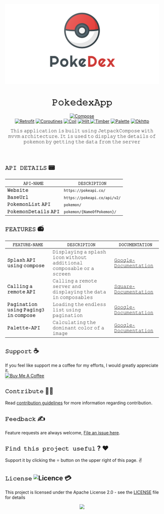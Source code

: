 ![cover](https://github.com/devrath/PokedexApp/blob/main/Assets/pokedex-banner.png)

<h1 align="center">𝙿𝚘𝚔𝚎𝚍𝚎𝚡𝙰𝚙𝚙</h1>

<p align="center">
 <a href="https://developer.android.com/jetpack/compose?gclid=Cj0KCQiAw8OeBhCeARIsAGxWtUw2SojaB2_FaWPo-5N7mF7XpiywxLMtbSsSEU4tioR1McTBLk9MnAQaAlXSEALw_wcB&gclsrc=aw.ds"><img alt="Compose" src="https://img.shields.io/badge/jetpack%20Compose-1.3.3-blue"/></a></br> 
  <a href="https://square.github.io/retrofit/"><img alt="Retrofit" src="https://img.shields.io/badge/Retrofit-2.9.0-brightgreen"/></a> 
  <a href="https://kotlinlang.org/docs/coroutines-overview.html"><img alt="Coroutines" src="https://img.shields.io/badge/Coroutines-1.6.4-yellow"/></a> 
  <a href="https://coil-kt.github.io/coil/"><img alt="Coil" src="https://img.shields.io/badge/Coil-1.6.4-orange"/></a> 
  <a href="https://developer.android.com/training/dependency-injection/hilt-android"><img alt="Hilt" src="https://img.shields.io/badge/Hilt-2.44-red"/>
  </a>
  <a href="https://github.com/JakeWharton/timber"><img alt="Timber" src="https://img.shields.io/badge/Timber-5.0.1-yellowgreen"/></a> 
  <a href="https://developer.android.com/reference/androidx/palette/graphics/Palette"><img alt="Palette" src="https://img.shields.io/badge/Android%20palette-1.0.0-lightgrey"/></a> 
  <a href="https://square.github.io/okhttp/"><img alt="Okhttp" src="https://img.shields.io/badge/Okhttp-5.0.0--alpha.2-green"/></a> 
</p>



<p align="center">  𝚃𝚑𝚒𝚜 𝚊𝚙𝚙𝚕𝚒𝚌𝚊𝚝𝚒𝚘𝚗 𝚒𝚜 𝚋𝚞𝚒𝚕𝚝 𝚞𝚜𝚒𝚗𝚐 𝙹𝚎𝚝𝚙𝚊𝚌𝚔𝙲𝚘𝚖𝚙𝚘𝚜𝚎 𝚠𝚒𝚝𝚑 𝚖𝚟𝚟𝚖 𝚊𝚛𝚌𝚑𝚒𝚝𝚎𝚌𝚝𝚞𝚛𝚎. 𝙸𝚝 𝚒𝚜 𝚞𝚜𝚎𝚍 𝚝𝚘 𝚍𝚒𝚜𝚙𝚕𝚊𝚢 𝚝𝚑𝚎 𝚍𝚎𝚝𝚊𝚒𝚕𝚜 𝚘𝚏 𝚙𝚘𝚔𝚎𝚖𝚘𝚗 𝚋𝚢 𝚐𝚎𝚝𝚝𝚒𝚗𝚐 𝚝𝚑𝚎 𝚍𝚊𝚝𝚊 𝚏𝚛𝚘𝚖 𝚝𝚑𝚎 𝚜𝚎𝚛𝚟𝚎𝚛</p>
</br>



## **`𝙰𝙿𝙸 𝙳𝙴𝚃𝙰𝙸𝙻𝚂`** 📟
| `𝙰𝙿𝙸-𝙽𝙰𝙼𝙴` | `𝙳𝙴𝚂𝙲𝚁𝙸𝙿𝚃𝙸𝙾𝙽` |
| ---------- | ------------- |
| **𝚆𝚎𝚋𝚜𝚒𝚝𝚎** | `https://pokeapi.co/` |
| **𝙱𝚊𝚜𝚎𝚄𝚛𝚕** | `https://pokeapi.co/api/v2/` |
| **𝙿𝚘𝚔𝚎𝚖𝚘𝚗𝙻𝚒𝚜𝚝 𝙰𝙿𝙸** | `pokemon/` |
| **𝙿𝚘𝚔𝚎𝚖𝚘𝚗𝙳𝚎𝚝𝚊𝚒𝚕𝚜 𝙰𝙿𝙸** | `pokemon/{NameOfPokemon}/` |


## **`𝙵𝙴𝙰𝚃𝚄𝚁𝙴𝚂`** 📻
| `𝙵𝙴𝙰𝚃𝚄𝚁𝙴-𝙽𝙰𝙼𝙴` | `𝙳𝙴𝚂𝙲𝚁𝙸𝙿𝚃𝙸𝙾𝙽` | `𝙳𝙾𝙲𝚄𝙼𝙴𝙽𝚃𝙰𝚃𝙸𝙾𝙽` |
| -------------- | ------------ | --------------- |
| **𝚂𝚙𝚕𝚊𝚜𝚑 𝙰𝙿𝙸 𝚞𝚜𝚒𝚗𝚐 𝚌𝚘𝚖𝚙𝚘𝚜𝚎** | 𝙳𝚒𝚜𝚙𝚕𝚊𝚢𝚒𝚗𝚐 𝚊 𝚜𝚙𝚕𝚊𝚜𝚑 𝚒𝚌𝚘𝚗 𝚠𝚒𝚝𝚑𝚘𝚞𝚝 𝚊𝚍𝚍𝚒𝚝𝚒𝚘𝚗𝚊𝚕 𝚌𝚘𝚖𝚙𝚘𝚜𝚊𝚋𝚕𝚎 𝚘𝚛 𝚊 𝚜𝚌𝚛𝚎𝚎𝚗 | [𝙶𝚘𝚘𝚐𝚕𝚎-𝙳𝚘𝚌𝚞𝚖𝚎𝚗𝚝𝚊𝚝𝚒𝚘𝚗](https://developer.android.com/develop/ui/views/launch/splash-screen/migrate) |
| **𝙲𝚊𝚕𝚕𝚒𝚗𝚐 𝚊 𝚛𝚎𝚖𝚘𝚝𝚎 𝙰𝙿𝙸** | 𝙲𝚊𝚕𝚕𝚒𝚗𝚐 𝚊 𝚛𝚎𝚖𝚘𝚝𝚎 𝚜𝚎𝚛𝚟𝚎𝚛 𝚊𝚗𝚍 𝚍𝚒𝚜𝚙𝚕𝚊𝚢𝚒𝚗𝚐 𝚝𝚑𝚎 𝚍𝚊𝚝𝚊 𝚒𝚗 𝚌𝚘𝚖𝚙𝚘𝚜𝚊𝚋𝚕𝚎𝚜 | [𝚂𝚚𝚞𝚊𝚛𝚎-𝙳𝚘𝚌𝚞𝚖𝚎𝚗𝚝𝚊𝚝𝚒𝚘𝚗](https://square.github.io/retrofit/) |
| **𝙿𝚊𝚐𝚒𝚗𝚊𝚝𝚒𝚘𝚗 𝚞𝚜𝚒𝚗𝚐 𝙿𝚊𝚐𝚒𝚗𝚐𝟹 𝚒𝚗 𝚌𝚘𝚖𝚙𝚘𝚜𝚎** | 𝙻𝚘𝚊𝚍𝚒𝚗𝚐 𝚝𝚑𝚎 𝚎𝚗𝚍𝚕𝚎𝚜𝚜 𝚕𝚒𝚜𝚝 𝚞𝚜𝚒𝚗𝚐 𝚙𝚊𝚐𝚒𝚗𝚊𝚝𝚒𝚘𝚗 | [𝙶𝚘𝚘𝚐𝚕𝚎-𝙳𝚘𝚌𝚞𝚖𝚎𝚗𝚝𝚊𝚝𝚒𝚘𝚗](https://developer.android.com/jetpack/androidx/releases/paging) |
| **𝙿𝚊𝚕𝚎𝚝𝚝𝚎-𝙰𝙿𝙸** | 𝙲𝚊𝚕𝚌𝚞𝚕𝚊𝚝𝚒𝚗𝚐 𝚝𝚑𝚎 𝚍𝚘𝚖𝚒𝚗𝚊𝚗𝚝 𝚌𝚘𝚕𝚘𝚛 𝚘𝚏 𝚊 𝚒𝚖𝚊𝚐𝚎 | [𝙶𝚘𝚘𝚐𝚕𝚎-𝙳𝚘𝚌𝚞𝚖𝚎𝚗𝚝𝚊𝚝𝚒𝚘𝚗](https://developer.android.com/reference/androidx/palette/graphics/Palette) |


## **`𝚂𝚞𝚙𝚙𝚘𝚛𝚝`** ☕
If you feel like support me a coffee for my efforts, I would greatly appreciate it.</br>
<a href="https://www.buymeacoffee.com/devrath" target="_blank"><img src="https://www.buymeacoffee.com/assets/img/custom_images/yellow_img.png" alt="Buy Me A Coffee" style="height: 41px !important;width: 174px !important;box-shadow: 0px 3px 2px 0px rgba(190, 190, 190, 0.5) !important;-webkit-box-shadow: 0px 3px 2px 0px rgba(190, 190, 190, 0.5) !important;" ></a>

## **`𝙲𝚘𝚗𝚝𝚛𝚒𝚋𝚞𝚝𝚎`** 🙋‍♂️
Read [contribution guidelines](CONTRIBUTING.md) for more information regarding contribution.

## **`𝙵𝚎𝚎𝚍𝚋𝚊𝚌𝚔`** ✍️ 
Feature requests are always welcome, [File an issue here](https://github.com/devrath/PokedexApp/issues/new).

## **`𝙵𝚒𝚗𝚍 𝚝𝚑𝚒𝚜 𝚙𝚛𝚘𝚓𝚎𝚌𝚝 𝚞𝚜𝚎𝚏𝚞𝚕`** ? ❤️
Support it by clicking the ⭐ button on the upper right of this page. ✌️

## **`𝙻𝚒𝚌𝚎𝚗𝚜𝚎`** ![Licence](https://img.shields.io/github/license/google/docsy) :credit_card:
This project is licensed under the Apache License 2.0 - see the [LICENSE](https://github.com/devrath/PokedexApp/blob/main/LICENSE) file for details


<p align="center">
<a><img src="https://forthebadge.com/images/badges/built-for-android.svg"></a>
</p>
